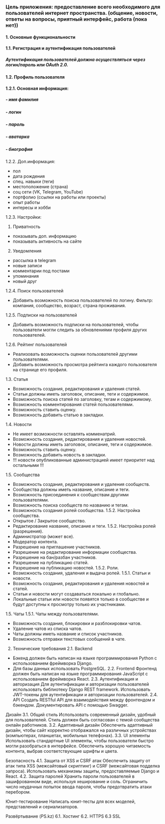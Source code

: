 ### Цель приложения: предоставление всего необходимого для пользователей интернет пространства. (общение, новости, ответы на вопросы, приятный интерфейс, работа (пока нет))

#### 1. Основные функциональности

#### 1.1. Регистрация и аутентификация пользователей
##### Аутентификация пользователей должна осуществляться через логин/пароль или OAuth 2.0.

#### 1.2. Профиль пользователя

#### 1.2.1. Основная информация: 
##### - имя фамилия
##### - логин
##### - пароль
##### - аватарка
##### - биография

1.2.2. Доп.информация:
- пол
- дата рождения
- спец. навыки (теги)
- местоположение (страна)
- соц сети (VK, Telegram, YouTube)
- портфолио (ссылки на работы или проекты)
- опыт работы
- интересы и хобби

1.2.3. Настройки:
1. Приватность
- показывать доп. информацию
- показывать активность на сайте 
2. Уведомления
- рассылка в telegram
- новые записи
- комментарии под постами
- упоминания
- новый друг

1.2.4. Поиск пользователей
- Добавить возможность поиска пользователей по логину. Фильтр: компания, сообщество, возраст, страна проживания.

1.2.5. Подписки на пользователей
- Добавить возможность подписки на пользователей, чтобы пользователи могли следить за обновлениями профиля других пользователей.

1.2.6. Рейтинг пользователей
- Реализовать возможность оценки пользователей другими пользователями.
- Добавить возможность просмотра рейтинга каждого пользователя на странице его профиля.


1.3. Статья
- Возможность создания, редактирования и удаления статей.
- Статьи должны иметь заголовок, описание, теги и содержимое.
- Возможность поиска статей по заголовку, тегам и содержимому.
- Возможность комментирования статей пользователями.
- Возможность ставить оценку. 
- Возможность добавить статью в закладки. 

1.4. Новости
- Не имеет возможности оставлять комменатрий. 
- Возможность создания, редактирования и удаления новостей.
- Новости должны иметь заголовок, описание, теги и содержимое.
- Возможность ставить оценку. 
- Возможность добавить новость в закладки. 
- !!! новости опубликованные администрацией имеет приоритет над остальными !!!

1.5. Сообщества
- Возможность создания, редактирования и удаления сообществ.
- Сообщества должны иметь название, описание и теги.
- Возможность присоединения к сообществам другими пользователями.
- Возможность поиска сообществ по названию и тегам.
- Возможность создания ролей сообщества.
1.5.2. Настройка сообщества. 
- Открытое / Закрытое сообщество.
- Редактирование название, описание и теги.
1.5.2. Настройка ролей (разрешения). 
- Администратор (может все).
- Модератор контента. 
- Разрешение на приглашение участников.
- Разрешение на редактирование информации сообщества.
- Разрешение на бан/разбан участников.
- Разрешение на публикацию статей.
- Разрешение на публикацию новостей.
1.5.2. Роли. 
- Возможность создания, удаления и выдача ролей.
1.5.1. Статьи и новости. 	 
- Возможность создания, редактирования и удаления новостей и статей.
- Статьи и новости могут создаваться локально и глобально. 
- Локальные статьи или новости появятся только в сообществе и будут доступны к просмотру только их участниками.


1.5. Чаты
1.5.1. Чаты между пользователями. 	 
- Возможность создания, блокировки и разблокировки чатов.
- Удаление чатов из списка чатов.
- Чаты должны иметь название и список участников.
- Возможность отправки текстовых сообщений в чате.

2. Технические требования
2.1. Backend
- Бэкенд должен быть написан на языке программирования Python с использованием фреймворка Django.
- Для базы данных использовать PostgreSQL.
2.2. Frontend
Фронтенд должен быть написан на языке программирования JavaScript с использованием фреймворка React.
2.3. Аутентификация и авторизация
Для аутентификации и авторизации пользователей использовать библиотеку Django REST framework.
Использовать JWT-токены для аутентификации и авторизации пользователей.
2.4. API
Создать RESTful API для взаимодействия между фронтендом и бэкендом.
Документировать API с помощью Swagger.


Дизайн
3.1. Общий стиль
Использовать современный дизайн, удобный для пользователей.
Стиль должен быть согласован с темой сообщества онлайн работников.
3.2. Адаптивный дизайн
Обеспечить адаптивный дизайн, чтобы сайт корректно отображался на различных устройствах (компьютерах, планшетах, мобильных телефонах).
3.3. UI элементы
Использовать стандартные UI элементы, чтобы пользователи быстро могли разобраться в интерфейсе.
Обеспечить хорошую читаемость контента, выбрав соответствующие шрифты и цвета.


Безопасность
4.1. Защита от XSS и CSRF атак
Обеспечить защиту от атак типа XSS (межсайтовый скриптинг) и CSRF (межсайтовая подделка запроса).
Использовать механизмы защиты, предоставляемые Django и React.
4.2. Защита паролей
Хранить пароли пользователей в зашифрованном виде, используя хеширование и соль.
Ограничить число неудачных попыток ввода пароля, чтобы предотвратить атаки перебором.

Юнит-тестирование
Написать юнит-тесты для всех моделей, представлений и сериализаторов.

Развёртывание (PS.kz)
6.1. Хостинг
6.2. HTTPS
6.3 SSL


